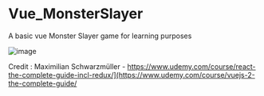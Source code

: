 # Vue_MonsterSlayer
A basic vue Monster Slayer game for learning purposes

![image](https://github.com/user-attachments/assets/f66ad700-5978-4d2e-9a21-e26fc052b005)


Credit : Maximilian Schwarzmüller - https://www.udemy.com/course/react-the-complete-guide-incl-redux/](https://www.udemy.com/course/vuejs-2-the-complete-guide/
